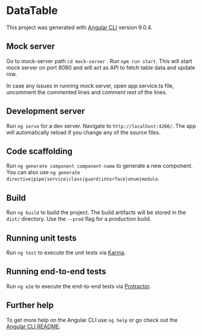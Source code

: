 # DataTable

This project was generated with [Angular CLI](https://github.com/angular/angular-cli) version 9.0.4.

## Mock server

Go to mock-server path `cd mock-server` . Run `npm run start`. This will start mock server on port 8080 and will act as API to fetch table data and update row.

In case any issues in running mock server, open app.service.ts file, uncomment the commented lines and comment rest of the lines.

## Development server

Run `ng serve` for a dev server. Navigate to `http://localhost:4200/`. The app will automatically reload if you change any of the source files.

## Code scaffolding

Run `ng generate component component-name` to generate a new component. You can also use `ng generate directive|pipe|service|class|guard|interface|enum|module`.

## Build

Run `ng build` to build the project. The build artifacts will be stored in the `dist/` directory. Use the `--prod` flag for a production build.

## Running unit tests

Run `ng test` to execute the unit tests via [Karma](https://karma-runner.github.io).

## Running end-to-end tests

Run `ng e2e` to execute the end-to-end tests via [Protractor](http://www.protractortest.org/).

## Further help

To get more help on the Angular CLI use `ng help` or go check out the [Angular CLI README](https://github.com/angular/angular-cli/blob/master/README.md).
